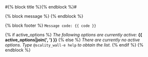 #{% block title %}{% endblock %}#

{% block message %}
{% endblock %}

{% block footer %}
`Message code: {{ code }}`

{% if active_options %}
*The following options are currently active:* **{{ active_options|join(', ') }}**
{% else %}
*There are currently no active options. Type* `@scality_wall-e help`
*to obtain the list.*
{% endif %}
{% endblock %}
